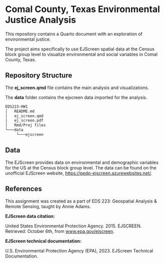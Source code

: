 # Comal County, Texas Environmental Justice Analysis

This repository contains a Quarto document with an exploration of environmental justice. 

The project aims specifically to use EJScreen spatial data at the Census block group level to visualize environmental and social variables in Comal County, Texas.

## Repository Structure

The **ej_screen.qmd** file contains the main analysis and visualizations.

The **data** folder contains the ejscreen data imported for the analysis.

``` bash
EDS223-HW1
│   README.md
│   ej_screen.qmd
|   ej_screen.pdf
│   Rmd/Proj files    
└───data
     └───ejscreen
```

## Data

The EJScreen provides data on environmental and demographic variables for the US at the Census block group level. The data can be found on the unofficial EJScreen website, <https://pedp-ejscreen.azurewebsites.net/>.

## References

This assignment was created as a part of EDS 223: Geospatial Analysis & Remote Sensing, taught by Annie Adams.

**EJScreen data citation:**

United States Environmental Protection Agency. 2015. EJSCREEN. Retrieved: October 6th, from www.epa.gov/ejscreen.

**EJScreen technical documentation:**

U.S. Environmental Protection Agency (EPA), 2023. EJScreen Technical Documentation.
